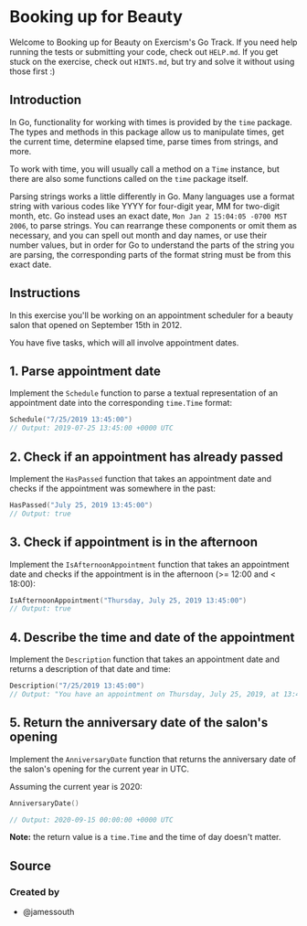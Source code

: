 # Booking up for Beauty

Welcome to Booking up for Beauty on Exercism's Go Track. If you need help
running the tests or submitting your code, check out `HELP.md`. If you get stuck
on the exercise, check out `HINTS.md`, but try and solve it without using those
first :)

## Introduction

In Go, functionality for working with times is provided by the `time` package.
The types and methods in this package allow us to manipulate times, get the
current time, determine elapsed time, parse times from strings, and more.

To work with time, you will usually call a method on a `Time` instance, but
there are also some functions called on the `time` package itself.

Parsing strings works a little differently in Go. Many languages use a format
string with various codes like YYYY for four-digit year, MM for two-digit month,
etc. Go instead uses an exact date, `Mon Jan 2 15:04:05 -0700 MST 2006`, to
parse strings. You can rearrange these components or omit them as necessary, and
you can spell out month and day names, or use their number values, but in order
for Go to understand the parts of the string you are parsing, the corresponding
parts of the format string must be from this exact date.

## Instructions

In this exercise you'll be working on an appointment scheduler for a beauty
salon that opened on September 15th in 2012.

You have five tasks, which will all involve appointment dates.

## 1. Parse appointment date

Implement the `Schedule` function to parse a textual representation of an
appointment date into the corresponding `time.Time` format:

```go
Schedule("7/25/2019 13:45:00")
// Output: 2019-07-25 13:45:00 +0000 UTC
```

## 2. Check if an appointment has already passed

Implement the `HasPassed` function that takes an appointment date and checks if
the appointment was somewhere in the past:

```go
HasPassed("July 25, 2019 13:45:00")
// Output: true
```

## 3. Check if appointment is in the afternoon

Implement the `IsAfternoonAppointment` function that takes an appointment date
and checks if the appointment is in the afternoon (>= 12:00 and < 18:00):

```go
IsAfternoonAppointment("Thursday, July 25, 2019 13:45:00")
// Output: true
```

## 4. Describe the time and date of the appointment

Implement the `Description` function that takes an appointment date and returns
a description of that date and time:

```go
Description("7/25/2019 13:45:00")
// Output: "You have an appointment on Thursday, July 25, 2019, at 13:45."
```

## 5. Return the anniversary date of the salon's opening

Implement the `AnniversaryDate` function that returns the anniversary date of
the salon's opening for the current year in UTC.

Assuming the current year is 2020:

```go
AnniversaryDate()

// Output: 2020-09-15 00:00:00 +0000 UTC
```

**Note:** the return value is a `time.Time` and the time of day doesn't matter.

## Source

### Created by

- @jamessouth
